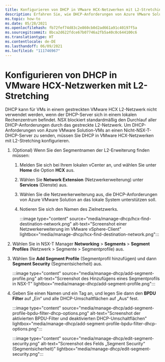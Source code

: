 ```yaml
---
title: Konfigurieren von DHCP in VMware HCX-Netzwerken mit L2-Stretching
description: Erfahren Sie, wie DHCP-Anforderungen von Azure VMware Solution-VMs an einen Nicht-NSX-T-DHCP-Server gesendet werden.
ms.topic: how-to
ms.date: 05/28/2021
ms.openlocfilehash: fb72fef74d83c2e860cb0d2ad661a91c40197f5a
ms.sourcegitcommit: 8bca2d622fdce67b07746a2fb5a40c0c644100c6
ms.translationtype: HT
ms.contentlocale: de-DE
ms.lasthandoff: 06/09/2021
ms.locfileid: "111746967"
---
```

# <a name="configure-dhcp-on-l2-stretched-vmware-hcx-networks"></a>Konfigurieren von DHCP in VMware HCX-Netzwerken mit L2-Stretching

DHCP kann für VMs in einem gestreckten VMware HCX L2-Netzwerk nicht verwendet werden, wenn der DHCP-Server sich in einem lokalen Rechenzentrum befindet.  NSX blockiert standardmäßig den Durchlauf aller DHCP-Anforderungen durch das gestreckte L2-Netzwerk. Um DHCP-Anforderungen von Azure VMware Solution-VMs an einen Nicht-NSX-T-DHCP-Server zu senden, müssen Sie DHCP in VMware HCX-Netzwerken mit L2-Stretching konfigurieren.

1. (Optional) Wenn Sie den Segmentnamen der L2-Erweiterung finden müssen:

   1. Melden Sie sich bei Ihrem lokalen vCenter an, und wählen Sie unter **Home** die Option **HCX** aus.

   1. Wählen Sie **Network Extension** (Netzwerkerweiterung) unter **Services** (Dienste) aus.

   1. Wählen Sie die Netzwerkerweiterung aus, die DHCP-Anforderungen von Azure VMware Solution an das lokale System unterstützen soll.

   1. Notieren Sie sich den Namen des Zielnetzwerks.

      :::image type="content" source="media/manage-dhcp/hcx-find-destination-network.png" alt-text="Screenshot einer Netzwerkerweiterung im VMware vSphere-Client" lightbox="media/manage-dhcp/hcx-find-destination-network.png":::

1. Wählen Sie in NSX-T Manager **Networking** > **Segments** > **Segment Profiles** (Netzwerk > Segmente > Segmentprofile) aus.

1. Wählen Sie **Add Segment Profile** (Segmentprofil hinzufügen) und dann **Segment Security** (Segmentsicherheit) aus.

   :::image type="content" source="media/manage-dhcp/add-segment-profile.png" alt-text="Screenshot des Hinzufügens eines Segmentprofils in NSX-T" lightbox="media/manage-dhcp/add-segment-profile.png":::
1. Geben Sie einen Namen und ein Tag an, und legen Sie dann den **BPDU Filter** auf „Ein“ und alle DHCP-Umschaltflächen auf „Aus“ fest.

   :::image type="content" source="media/manage-dhcp/add-segment-profile-bpdu-filter-dhcp-options.png" alt-text="Screenshot der aktivierten BPDU-Filter und deaktivierten DHCP-Umschaltflächen" lightbox="media/manage-dhcp/add-segment-profile-bpdu-filter-dhcp-options.png":::
    
   :::image type="content" source="media/manage-dhcp/edit-segment-security.png" alt-text="Screenshot des Felds „Segment Security“ (Segmentsicherheit)" lightbox="media/manage-dhcp/edit-segment-security.png":::
